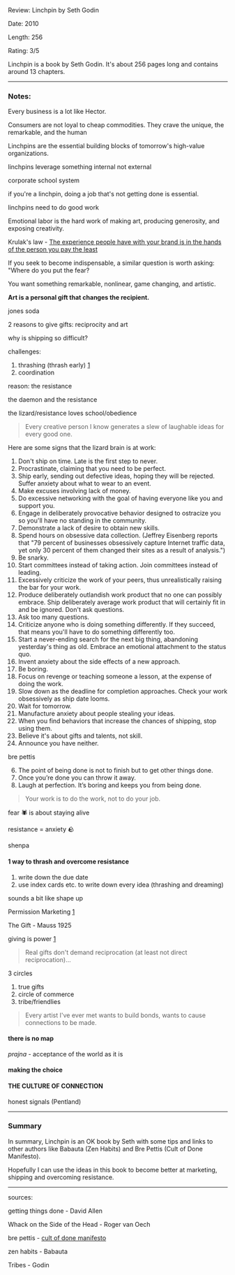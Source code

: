 Review: Linchpin by Seth Godin

Date: 2010

Length: 256

Rating: 3/5

Linchpin is a book by Seth Godin. It's about 256 pages long and contains around 13 chapters.

---

### Notes:

Every business is a lot like Hector.

Consumers are not loyal to cheap commodities. They crave the unique, the remarkable, and the human

Linchpins are the essential building blocks of tomorrow's high-value organizations.

linchpins leverage something internal not external

corporate school system

if you're a linchpin, doing a job that's not getting done is essential.

linchpins need to do good work

Emotional labor is the hard work of making art, producing generosity, and exposing creativity.

Krulak's law - [The experience people have with your brand is in the hands of the person you pay the least](https://seths.blog/2020/06/krulaks-law/)

If you seek to become indispensable, a similar question is worth asking: "Where do you put the fear?

You want something remarkable, nonlinear, game changing, and artistic.

**Art is a personal gift that changes the recipient.**

jones soda

2 reasons to give gifts: reciprocity and art

why is shipping so difficult?

challenges:

1. thrashing (thrash early) [1](https://chat.openai.com/share/e128bf9d-1aed-4c8b-966a-482f46d67e0b)
2. coordination

reason: the resistance

the daemon and the resistance

the lizard/resistance loves school/obedience

> Every creative person I know generates a slew of laughable ideas for every good one.

Here are some signs that the lizard brain is at work:

1. Don't ship on time. Late is the first step to never.
2. Procrastinate, claiming that you need to be perfect.
3. Ship early, sending out defective ideas, hoping they will be rejected. Suffer anxiety about what to wear to an event.
4. Make excuses involving lack of money.
5. Do excessive networking with the goal of having everyone like you and support you.
6. Engage in deliberately provocative behavior designed to ostracize you so you'll have no standing in the community.
7. Demonstrate a lack of desire to obtain new skills.
8. Spend hours on obsessive data collection. (Jeffrey Eisenberg reports that "79 percent of businesses obsessively capture Internet traffic data, yet only 30 percent of them changed their sites as a result of analysis.")
9. Be snarky.
10. Start committees instead of taking action. Join committees instead of leading.
11. Excessively criticize the work of your peers, thus unrealistically raising the bar for your work.
12. Produce deliberately outlandish work product that no one can possibly embrace. Ship deliberately average work product that will certainly fit in and be ignored. Don't ask questions.
13. Ask too many questions.
14. Criticize anyone who is doing something differently. If they succeed, that means you'll have to do something differently too.
15. Start a never-ending search for the next big thing, abandoning yesterday's thing as old. Embrace an emotional attachment to the status quo.
16. Invent anxiety about the side effects of a new approach.
17. Be boring.
18. Focus on revenge or teaching someone a lesson, at the expense of doing the work.
19. Slow down as the deadline for completion approaches. Check your work obsessively as ship date looms.
20. Wait for tomorrow.
21. Manufacture anxiety about people stealing your ideas.
22. When you find behaviors that increase the chances of shipping, stop using them.
23. Believe it's about gifts and talents, not skill.
24. Announce you have neither.

bre pettis

6. The point of being done is not to finish but to get other things done.
7. Once you’re done you can throw it away.
8. Laugh at perfection. It’s boring and keeps you from being done.

> Your work is to do the work, not to do your job.

fear 🕷️ is about staying alive

resistance = anxiety 🪨

shenpa

#### 1 way to thrash and overcome resistance

1. write down the due date
2. use index cards etc. to write down every idea (thrashing and dreaming)

sounds a bit like shape up

Permission Marketing [1](https://en.wikipedia.org/wiki/Permission_marketing)

The Gift - Mauss 1925

giving is power [1](https://www.bookkss.com/review/11)

> Real gifts don't demand reciprocation (at least not direct reciprocation)...

3 circles

1. true gifts
2. circle of commerce
3. tribe/friendlies

> Every artist I've ever met wants to build bonds, wants to cause connections to be made.

#### there is no map

_prajna_ - acceptance of the world as it is

#### making the choice

#### THE CULTURE OF CONNECTION

honest signals (Pentland)

---

### Summary

In summary, Linchpin is an OK book by Seth with some tips and links to other authors like Babauta (Zen Habits) and Bre Pettis (Cult of Done Manifesto).

Hopefully I can use the ideas in this book to become better at marketing, shipping and overcoming resistance.

---

sources:

getting things done - David Allen

Whack on the Side of the Head - Roger van Oech

bre pettis - [cult of done manifesto](https://medium.com/@bre/the-cult-of-done-manifesto-724ca1c2ff13)

zen habits - Babauta

Tribes - Godin
